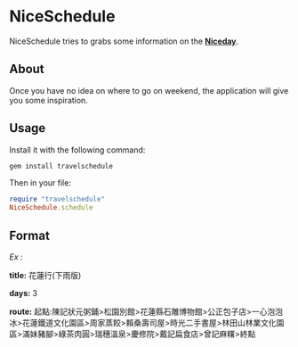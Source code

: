 NiceSchedule
===============

NiceSchedule tries to grabs some information on the [**Niceday**](http://plan.niceday.tw).

## About

Once you have no idea on where to go on weekend, the application will give you some inspiration.

## Usage

Install it with the following command:
````ruby
gem install travelschedule
````

Then in your file:
````ruby
require "travelschedule"
NiceSchedule.schedule
````

## Format

*Ex :*

**title:** 花蓮行(下雨版)

**days:** 3

**route:** 起點:陳記狀元粥鋪>松園別館>花蓮縣石雕博物館>公正包子店>一心泡泡冰>花蓮鐵道文化園區>周家蒸餃>賴桑壽司屋>時光二手書屋>林田山林業文化園區>滿妹豬腳>綠茶肉圓>瑞穗溫泉>慶修院>戴記扁食店>曾記麻糬>終點
